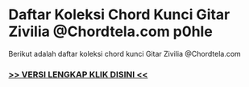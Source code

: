 
 # Daftar Koleksi Chord  Kunci Gitar Zivilia @Chordtela.com p0hle


Berikut adalah daftar koleksi chord  kunci Gitar Zivilia @Chordtela.com

###  <a href="https://shortlighzx.web.app?sq=Daftar Koleksi Chord  Kunci Gitar Zivilia @Chordtela.com"> >> VERSI LENGKAP KLIK DISINI << </a>
